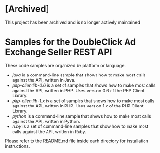 [Archived]
==========
This project has been archived and is no longer actively maintained

Samples for the DoubleClick Ad Exchange Seller REST API
=======================================================
These code samples are organized by platform or language.

* *java* is a command-line sample that shows how to make most calls against the API, written in Java.
* *php-clientlib-0.6* is a set of samples that shows how to make most calls against the API, written in PHP. Uses version 0.6 of the PHP Client Library.
* *php-clientlib-1.x* is a set of samples that shows how to make most calls against the API, written in PHP. Uses version 1.x of the PHP Client Library.
* *python* is a command-line sample that shows how to make most calls against the API, written in Python.
* *ruby* is a set of command-line samples that show how to make most calls against the API, written in Ruby.


Please refer to the README.md file inside each directory for installation instructions.
